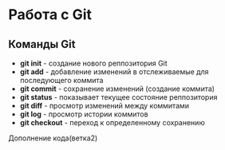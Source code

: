 # Работа с Git

## Команды Git

* __git init__ - создание нового реппозитория Git
* __git add__ - добавление изменений в отслеживаемые для последующего коммита
* __git commit__ - сохранение изменений (создание коммита)
* __git status__ - показывает текущее состояние реппозитория
* __git diff__ - просмотр изменений между коммитами
* __git log__ - просмотр истории коммитов
* __git checkout__ - переход к определенному сохранению

Дополнение кода(ветка2)